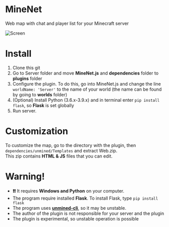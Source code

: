 # MineNet
Web map with chat and player list for your Minecraft server

![Screen](https://github.com/xxxtentasion-plugins/MineNet/blob/main/screenshot.png?raw=true)

# Install
1. Clone this git
2. Go to Server folder and move **MineNet.js** and **dependencies** folder to **plugins** folder
3. Configure the plugin. To do this, go into MineNet.js and change the line `worldName: 'Server'` to the name of your world (the name can be found by going to **worlds** folder)
4. (Optional) Install Python (3.6.x-3.9.x) and in terminal enter `pip install flask`, so **Flask** is set globally
5. Run server.

# Customization
To customize the map, go to the directory with the plugin, then `dependencies/unmined/Templates` and extract Web.zip. 
<br />
This zip contains **HTML & JS** files that you can edit.

# Warning!
- **❗❗** It requires **Windows and Python** on your computer.
- The program require installed **Flask**. To install Flask, type `pip install flask`
- The program uses [**unmined-cli**](https://unmined.net/docs/cli/getting-started/), so it may be unstable.
- The author of the plugin is not responsible for your server and the plugin
- The plugin is experimental, so unstable operation is possible
